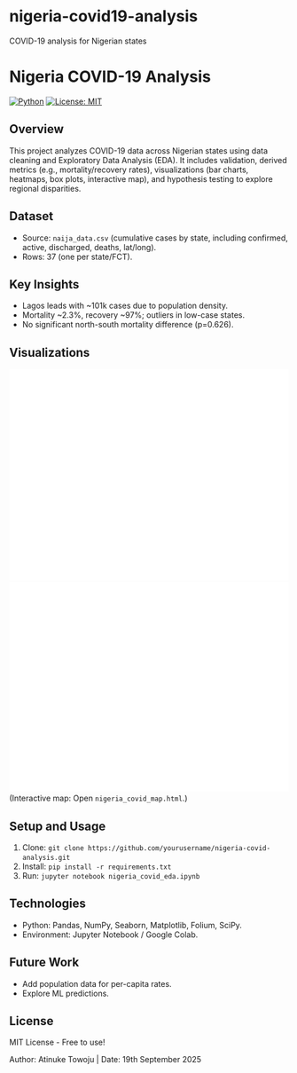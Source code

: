 # nigeria-covid19-analysis
COVID-19 analysis for Nigerian states
# Nigeria COVID-19 Analysis

[![Python](https://img.shields.io/badge/Python-3.8%2B-blue)](https://www.python.org/)
[![License: MIT](https://img.shields.io/badge/License-MIT-yellow.svg)](https://opensource.org/licenses/MIT)

## Overview
This project analyzes COVID-19 data across Nigerian states using data cleaning and Exploratory Data Analysis (EDA). It includes validation, derived metrics (e.g., mortality/recovery rates), visualizations (bar charts, heatmaps, box plots, interactive map), and hypothesis testing to explore regional disparities.

## Dataset
- Source: `naija_data.csv` (cumulative cases by state, including confirmed, active, discharged, deaths, lat/long).
- Rows: 37 (one per state/FCT).

## Key Insights
- Lagos leads with ~101k cases due to population density.
- Mortality ~2.3%, recovery ~97%; outliers in low-case states.
- No significant north-south mortality difference (p=0.626).

## Visualizations
![Top 10 States](top_10_states.png)
![Rate Distribution](boxplot.png)
(Interactive map: Open `nigeria_covid_map.html`.)

## Setup and Usage
1. Clone: `git clone https://github.com/yourusername/nigeria-covid-analysis.git`
2. Install: `pip install -r requirements.txt`
3. Run: `jupyter notebook nigeria_covid_eda.ipynb`

## Technologies
- Python: Pandas, NumPy, Seaborn, Matplotlib, Folium, SciPy.
- Environment: Jupyter Notebook / Google Colab.

## Future Work
- Add population data for per-capita rates.
- Explore ML predictions.

## License
MIT License - Free to use!

Author: Atinuke Towoju | Date: 19th September 2025
